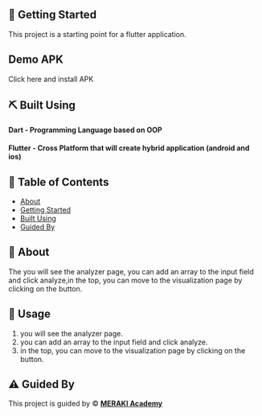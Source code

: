 ## 🏁 Getting Started <a name = "getting_started"></a>
This project is a starting point for a flutter application.

## Demo APK 
Click here and install APK 


## ⛏️ Built Using <a name = "built_using"></a>
#### Dart - Programming Language based on OOP
#### Flutter - Cross Platform that will create hybrid application (android and ios)


## 📝 Table of Contents

- [About](#about)
- [Getting Started](#getting_started)
- [Built Using](#built_using)
- [Guided By](#guided_by)

## 🧐 About <a name = "about"></a>

The you will see the analyzer page, you can add an array to the input field and click analyze,in the top, you can move to the visualization page by clicking on the button.

## 🎈 Usage <a name="usage"></a>
1. you will see the analyzer page.
2. you can add an array to the input field and click analyze.
3. in the top, you can move to the visualization page by clicking on the button.


## ⚠️ Guided By <a name = "guided_by"></a>

This project is guided by ©️ **[MERAKI Academy](https://www.meraki-academy.org)**







